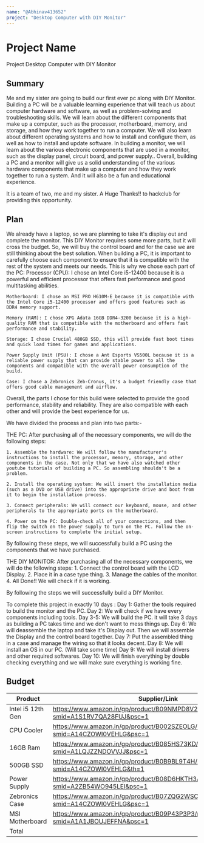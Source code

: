 ```yaml
---
name: "@Abhinav413652"
project: "Desktop Computer with DIY Monitor"
---
```


# Project Name

Project Desktop Computer with DIY Monitor

## Summary

Me and my sister are going to build our first ever pc along with DIY Monitor. Building a PC will be a valuable learning experience that will teach us about computer hardware and software, as well as problem-solving and troubleshooting skills. We will learn about the different components that make up a computer, such as the processor, motherboard, memory, and storage, and how they work together to run a computer. We will also learn about different operating systems and how to install and configure them, as well as how to install and update software. In building a monitor, we will learn about the various electronic components that are used in a monitor, such as the display panel, circuit board, and power supply.. Overall, building a PC and a monitor will give us a solid understanding of the various hardware components that make up a computer and how they work together to run a system. And it will also be a fun and educational experience.

It is a team of two, me and my sister. A Huge Thanks!! to hackclub for providing this opportunity.

## Plan

We already have a laptop, so we are planning to take it's display out and complete the monitor. This DIY Monitor requires some more parts, but it will cross the budget. So, we will buy the control board and for the case we are still thinking about the best solution. 
When building a PC, it is important to carefully choose each component to ensure that it is compatible with the rest of the system and meets our needs. This is why we chose each part of the PC:
    Processor (CPU): I chose an Intel Core i5-12400 because it is a powerful and efficient processor that offers fast performance and good multitasking abilities.

    Motherboard: I chose an MSI PRO H610M-E because it is compatible with the Intel Core i5-12400 processor and offers good features such as DDR4 memory support.

    Memory (RAM): I chose XPG Adata 16GB DDR4-3200 because it is a high-quality RAM that is compatible with the motherboard and offers fast performance and stability.

    Storage: I chose Crucial 480GB SSD, this will provide fast boot times and quick load times for games and applications.

    Power Supply Unit (PSU): I chose a Ant Esports VS500L because it is a reliable power supply that can provide stable power to all the components and compatible with the overall power consumption of the build.

    Case: I chose a Zebronics Zeb-Cronus, it's a budget friendly case that offers good cable management and airflow.

Overall, the parts I chose for this build were selected to provide the good performance, stability and reliability. They are also compatible with each other and will provide the best experience for us.

We have divided the process and plan into two parts:-

THE PC:
  After purchasing all of the necessary components, we will do the following steps:

    1. Assemble the hardware: We will follow the manufacturer's instructions to install the processor, memory, storage, and other components in the case. Not only that we have also watched other youtube tutorials of building a PC. So assembling shouldn't be a problem.

    2. Install the operating system: We will insert the installation media (such as a DVD or USB drive) into the appropriate drive and boot from it to begin the installation process. 

    3. Connect peripherals: We will connect our keyboard, mouse, and other peripherals to the appropriate ports on the motherboard.

    4. Power on the PC: Double-check all of your connections, and then flip the switch on the power supply to turn on the PC. Follow the on-screen instructions to complete the initial setup.

By following these steps, we will successfully build a PC using the components that we have purchased.

THE DIY MONITOR:
    After purchasing all of the necessary components, we will do the following steps:
        1. Connect the control board with the LCD Display.
        2. Place it in a case type thing.
        3. Manage the cables of the monitor.
        4. All Done!! We will check if it is working.
        
By following the steps we will successfully build a DIY Monitor.

To complete this project in exactly 10 days :
    Day 1: Gather the tools required to build the monitor and the PC.
    Day 2: We will check if we have every components including tools.
    Day 3-5: We will build the PC. it will take 3 days as building a PC takes time and we don't want to mess things up.
    Day 6: We will deassemble the laptop and take it's Display out. Then we will assemble the Display and the control board together. 
    Day 7: Put the assembled thing in a case and manage the wiring so that it looks decent.
    Day 8: We will install an OS in our PC. (Will take some time)
    Day 9: We will install drivers and other required softwares.
    Day 10: We will finish everything by double checking everything and we will make sure everything is working fine.

## Budget

| Product                     | Supplier/Link                                                                                                         |Cost     |
| --------------------------- | --------------------------------------------------------------------------------------------------------------------- | ------- |
| Intel i5 12th Gen           | https://www.amazon.in/gp/product/B09NMPD8V2/ref=ox_sc_act_title_5?smid=A1S1RV7QA28FUJ&psc=1                           | $218.62 |
| CPU Cooler                  | https://www.amazon.in/gp/product/B002SZEOLG/ref=ox_sc_act_title_3?smid=A14CZOWI0VEHLG&psc=1                           | $52.76  |
| 16GB Ram                    | https://www.amazon.in/gp/product/B085HS73KD/ref=ox_sc_act_title_4?smid=A1LQJZZNDOVVJJ&psc=1                           | $46.41  |
| 500GB SSD                   | https://www.amazon.in/gp/product/B0B9BL9T4H/ref=ox_sc_act_title_6?smid=A14CZOWI0VEHLG&th=1                            | $32.54  |
| Power Supply                | https://www.amazon.in/gp/product/B08D6HKTH3/ref=ox_sc_act_title_7?smid=A2ZB54WO945LEI&psc=1                           | $26.27  |
| Zebronics Case              | https://www.amazon.in/gp/product/B07ZQG2WSC/ref=ox_sc_act_title_8?smid=A14CZOWI0VEHLG&psc=1                           | $36.15  |
| MSI Motherboard             | https://www.amazon.in/gp/product/B09P43P3P3/ref=ox_sc_act_title_1?smid=A1A1JBOUJEFFNA&psc=1                           | $92.21  |
| Total                       |                                                                                                                       | $499.63 |

